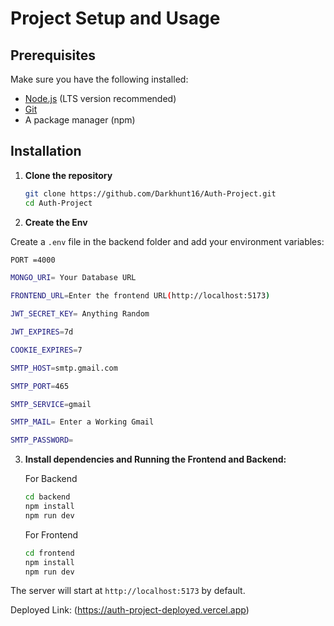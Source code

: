 # Project Setup and Usage

## Prerequisites
Make sure you have the following installed:
- [Node.js](https://nodejs.org/) (LTS version recommended)
- [Git](https://git-scm.com/)
- A package manager (npm)

## Installation

1. **Clone the repository**
   ```sh
   git clone https://github.com/Darkhunt16/Auth-Project.git
   cd Auth-Project
   ```

2. **Create the Env**

Create a `.env` file in the backend folder and add your environment variables:
```sh
PORT =4000

MONGO_URI= Your Database URL

FRONTEND_URL=Enter the frontend URL(http://localhost:5173)

JWT_SECRET_KEY= Anything Random

JWT_EXPIRES=7d

COOKIE_EXPIRES=7

SMTP_HOST=smtp.gmail.com

SMTP_PORT=465

SMTP_SERVICE=gmail

SMTP_MAIL= Enter a Working Gmail

SMTP_PASSWORD=


```
3. **Install dependencies and Running the Frontend and Backend:**
   
   For Backend
   ```sh
   cd backend
   npm install
   npm run dev
   ```

   For Frontend
   ```sh
   cd frontend
   npm install
   npm run dev
   ```



The server will start at `http://localhost:5173` by default.

Deployed Link: (https://auth-project-deployed.vercel.app)